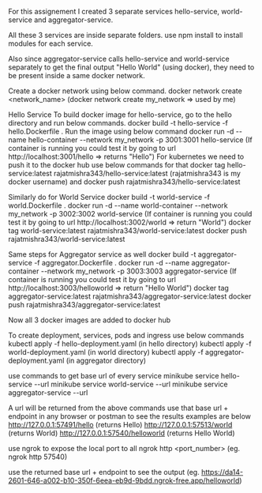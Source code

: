 For this assignement I created 3 separate services hello-service, world-service and aggregator-service.

All these 3 services are inside separate folders.
use npm install to install modules for each service.

Also since aggregator-service calls hello-service and world-service separately to get the final output "Hello World" (using docker), they need to be present inside a same docker
network.

Create a docker network using below command.
docker network create <network_name> (docker network create my_network => used by me)

Hello Service
To build docker image for hello-service, go to the hello directory and run below commands.
docker build -t hello-service -f hello.Dockerfile .
Run the image using below command
docker run -d --name hello-container --network my_network -p 3001:3001 hello-service
(If container is running you could test it by going to url http://localhost:3001/hello => returns "Hello")
For kubernetes we need to push it to the docker hub
use below commands for that
docker tag hello-service:latest rajatmishra343/hello-service:latest (rajatmishra343 is my docker username)
and
docker push rajatmishra343/hello-service:latest

Similarly do for World Service
docker build -t world-service -f world.Dockerfile .
docker run -d --name world-container --network my_network -p 3002:3002 world-service
(If container is running you could test it by going to url http://localhost:3002/world => return "World")
docker tag world-service:latest rajatmishra343/world-service:latest
docker push rajatmishra343/world-service:latest

Same steps for Aggregator service as well
docker build -t aggregator-service -f aggregator.Dockerfile .
docker run -d --name aggregator-container --network my_network -p 3003:3003 aggregator-service
(If container is running you could test it by going to url http://localhost:3003/helloworld => return "Hello World")
docker tag aggregator-service:latest rajatmishra343/aggregator-service:latest
docker push rajatmishra343/aggregator-service:latest

Now all 3 docker images are added to docker hub

To create deployment, services, pods and ingress use below commands
kubectl apply -f hello-deployment.yaml (in hello directory)
kubectl apply -f world-deployment.yaml (in world directory)
kubectl apply -f aggregator-deployment.yaml (in aggregator directory)

use commands to get base url of every service
minikube service hello-service --url
minikube service world-service --url
minikube service aggregator-service --url

A url will be returned from the above commands
use that base url + endpoint in any browser or postman to see the results
examples are below
http://127.0.0.1:57491/hello (returns Hello)
http://127.0.0.1:57513/world (returns World)
http://127.0.0.1:57540/helloworld (returns Hello World)

use ngrok to expose the local port to all
ngrok http <port_number> (eg. ngrok http 57540)

use the returned base url + endpoint to see the output
(eg. https://da14-2601-646-a002-b10-350f-6eea-eb9d-9bdd.ngrok-free.app/helloworld)
